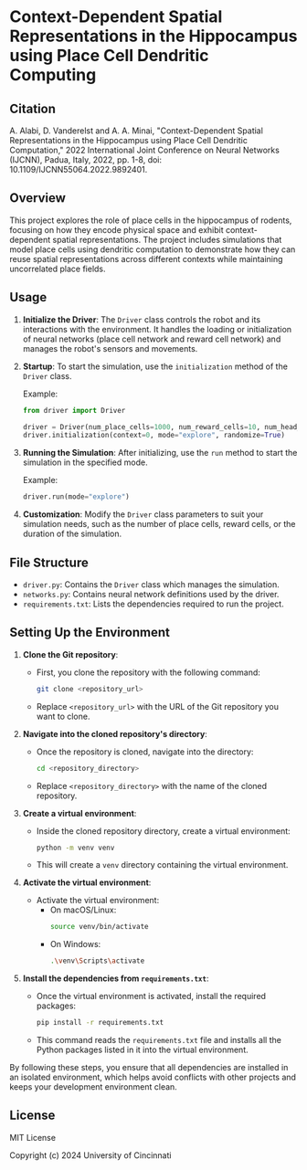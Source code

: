 
# Context-Dependent Spatial Representations in the Hippocampus using Place Cell Dendritic Computing

## Citation
A. Alabi, D. Vanderelst and A. A. Minai, "Context-Dependent Spatial Representations in the Hippocampus using Place Cell Dendritic Computation," 2022 International Joint Conference on Neural Networks (IJCNN), Padua, Italy, 2022, pp. 1-8, doi: 10.1109/IJCNN55064.2022.9892401.

## Overview
This project explores the role of place cells in the hippocampus of rodents, focusing on how they encode physical space and exhibit context-dependent spatial representations. The project includes simulations that model place cells using dendritic computation to demonstrate how they can reuse spatial representations across different contexts while maintaining uncorrelated place fields.

## Usage
1. **Initialize the Driver**: The `Driver` class controls the robot and its interactions with the environment. It handles the loading or initialization of neural networks (place cell network and reward cell network) and manages the robot's sensors and movements.

2. **Startup**: To start the simulation, use the `initialization` method of the `Driver` class.

    Example:
    ```python
    from driver import Driver

    driver = Driver(num_place_cells=1000, num_reward_cells=10, num_head_directions=8, run_time_hours=2, timestep=96)
    driver.initialization(context=0, mode="explore", randomize=True)
    ```

3. **Running the Simulation**: After initializing, use the `run` method to start the simulation in the specified mode.

    Example:
    ```python
    driver.run(mode="explore")
    ```

4. **Customization**: Modify the `Driver` class parameters to suit your simulation needs, such as the number of place cells, reward cells, or the duration of the simulation.

## File Structure
- `driver.py`: Contains the `Driver` class which manages the simulation.
- `networks.py`: Contains neural network definitions used by the driver.
- `requirements.txt`: Lists the dependencies required to run the project.

## Setting Up the Environment

1. **Clone the Git repository**:
   - First, you clone the repository with the following command:
     ```bash
     git clone <repository_url>
     ```
   - Replace `<repository_url>` with the URL of the Git repository you want to clone.

2. **Navigate into the cloned repository's directory**:
   - Once the repository is cloned, navigate into the directory:
     ```bash
     cd <repository_directory>
     ```
   - Replace `<repository_directory>` with the name of the cloned repository.

3. **Create a virtual environment**:
   - Inside the cloned repository directory, create a virtual environment:
     ```bash
     python -m venv venv
     ```
   - This will create a `venv` directory containing the virtual environment.

4. **Activate the virtual environment**:
   - Activate the virtual environment:
     - On macOS/Linux:
       ```bash
       source venv/bin/activate
       ```
     - On Windows:
       ```bash
       .\venv\Scripts\activate
       ```

5. **Install the dependencies from `requirements.txt`**:
   - Once the virtual environment is activated, install the required packages:
     ```bash
     pip install -r requirements.txt
     ```
   - This command reads the `requirements.txt` file and installs all the Python packages listed in it into the virtual environment.

By following these steps, you ensure that all dependencies are installed in an isolated environment, which helps avoid conflicts with other projects and keeps your development environment clean.

## License
MIT License

Copyright (c) 2024 University of Cincinnati
